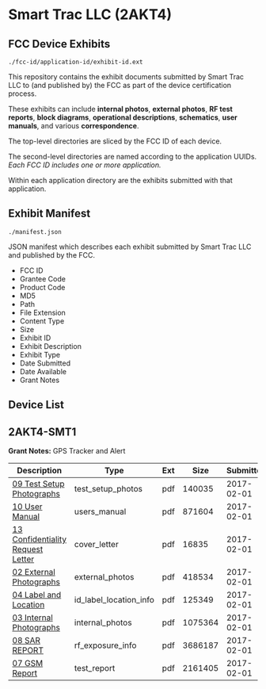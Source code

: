 # Smart Trac LLC (2AKT4)
## FCC Device Exhibits

```
./fcc-id/application-id/exhibit-id.ext
```

This repository contains the exhibit documents submitted by Smart Trac LLC to (and published by) the FCC as part of the device certification process.

These exhibits can include **internal photos**, **external photos**, **RF test reports**, **block diagrams**, **operational descriptions**, **schematics**, **user manuals**, and various **correspondence**.

The top-level directories are sliced by the FCC ID of each device.

The second-level directories are named according to the application UUIDs. *Each FCC ID includes one or more application.*

Within each application directory are the exhibits submitted with that application. 

## Exhibit Manifest

```
./manifest.json
```

JSON manifest which describes each exhibit submitted by Smart Trac LLC and published by the FCC.

- FCC ID
- Grantee Code
- Product Code
- MD5
- Path
- File Extension
- Content Type
- Size
- Exhibit ID
- Exhibit Description
- Exhibit Type
- Date Submitted
- Date Available
- Grant Notes

## Device List
## 2AKT4-SMT1
**Grant Notes:** GPS Tracker and Alert

| Description | Type | Ext | Size | Submitted | Available |
| ----------- | ---- | --- | ---- | --------- | --------- |
| [09 Test Setup Photographs](2AKT4-SMT1/e08e3d6530c4d645a10a40b40f969f06/3274049.pdf) | test_setup_photos | pdf | 140035 | 2017-02-01 | 2017-02-01 |
| [10 User Manual](2AKT4-SMT1/e08e3d6530c4d645a10a40b40f969f06/3274050.pdf) | users_manual | pdf | 871604 | 2017-02-01 | 2017-02-01 |
| [13 Confidentiality Request Letter](2AKT4-SMT1/e08e3d6530c4d645a10a40b40f969f06/3274053.pdf) | cover_letter | pdf | 16835 | 2017-02-01 | 2017-02-01 |
| [02 External Photographs](2AKT4-SMT1/e08e3d6530c4d645a10a40b40f969f06/3274042.pdf) | external_photos | pdf | 418534 | 2017-02-01 | 2017-02-01 |
| [04 Label and Location](2AKT4-SMT1/e08e3d6530c4d645a10a40b40f969f06/3274044.pdf) | id_label_location_info | pdf | 125349 | 2017-02-01 | 2017-02-01 |
| [03 Internal Photographs](2AKT4-SMT1/e08e3d6530c4d645a10a40b40f969f06/3274043.pdf) | internal_photos | pdf | 1075364 | 2017-02-01 | 2017-02-01 |
| [08 SAR REPORT](2AKT4-SMT1/e08e3d6530c4d645a10a40b40f969f06/3274048.pdf) | rf_exposure_info | pdf | 3686187 | 2017-02-01 | 2017-02-01 |
| [07 GSM Report](2AKT4-SMT1/e08e3d6530c4d645a10a40b40f969f06/3274047.pdf) | test_report | pdf | 2161405 | 2017-02-01 | 2017-02-01 |
